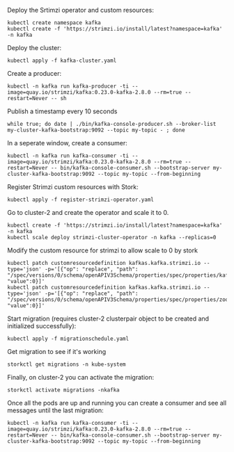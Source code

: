 Deploy the Srtimzi operator and custom resources:
```
kubectl create namespace kafka
kubectl create -f 'https://strimzi.io/install/latest?namespace=kafka' -n kafka
```
Deploy the cluster:
```
kubectl apply -f kafka-cluster.yaml
```

Create a producer:
```
kubectl -n kafka run kafka-producer -ti --image=quay.io/strimzi/kafka:0.23.0-kafka-2.8.0 --rm=true --restart=Never -- sh
```

Publish a timestamp every 10 seconds
```
while true; do date | ./bin/kafka-console-producer.sh --broker-list my-cluster-kafka-bootstrap:9092 --topic my-topic - ; done
```

In a seperate window, create a consumer:
```
kubectl -n kafka run kafka-consumer -ti --image=quay.io/strimzi/kafka:0.23.0-kafka-2.8.0 --rm=true --restart=Never -- bin/kafka-console-consumer.sh --bootstrap-server my-cluster-kafka-bootstrap:9092 --topic my-topic --from-beginning
```

Register Strimzi custom resources with Stork:
```
kubectl apply -f register-strimzi-operator.yaml
```
Go to cluster-2 and create the operator and scale it to 0. 
```
kubectl create -f 'https://strimzi.io/install/latest?namespace=kafka' -n kafka
kubectl scale deploy strimzi-cluster-operator -n kafka --replicas=0
```

Modify the custom resource for strimzi to allow scale to 0 by stork
```
kubectl patch customresourcedefinition kafkas.kafka.strimzi.io --type='json' -p='[{"op": "replace", "path": "/spec/versions/0/schema/openAPIV3Schema/properties/spec/properties/kafka/properties/replicas/minimum", "value":0}]'
kubectl patch customresourcedefinition kafkas.kafka.strimzi.io --type='json' -p='[{"op": "replace", "path": "/spec/versions/0/schema/openAPIV3Schema/properties/spec/properties/zookeeper/properties/replicas/minimum", "value":0}]'
```
Start migration (requires cluster-2 clusterpair object to be created and initialized successfully):
```
kubectl apply -f migrationschedule.yaml
```

Get migration to see if it's working
```
storkctl get migrations -n kube-system
```
Finally, on cluster-2 you can activate the migration:
```
storkctl activate migrations -nkafka
```
Once all the pods are up and running you can create a consumer and see all messages until the last migration:
```
kubectl -n kafka run kafka-consumer -ti --image=quay.io/strimzi/kafka:0.23.0-kafka-2.8.0 --rm=true --restart=Never -- bin/kafka-console-consumer.sh --bootstrap-server my-cluster-kafka-bootstrap:9092 --topic my-topic --from-beginning
```
